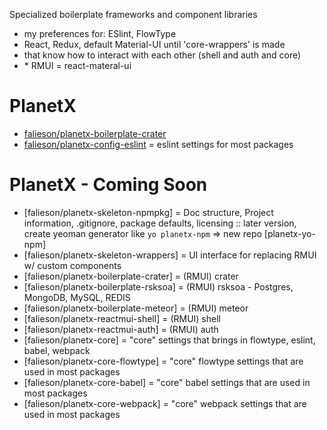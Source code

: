 Specialized boilerplate frameworks and component libraries
- my preferences for: ESlint, FlowType<br/>
- React, Redux, default Material-UI until 'core-wrappers' is made<br/>
- that know how to interact with each other (shell and auth and core)<br/>
- \* RMUI = react-materal-ui<br/>

# PlanetX
- [falieson/planetx-boilerplate-crater](https://github.com/Falieson/planetx-boilerplate-crater)<br/>
- [falieson/planetx-config-eslint](https://github.com/Falieson/planetx-config-eslint) = eslint settings for most packages<br/>

# PlanetX - Coming Soon
- [falieson/planetx-skeleton-npmpkg] = Doc structure, Project information, .gitignore, package defaults, licensing :: later version, create yeoman generator like `yo planetx-npm` => new repo [planetx-yo-npm]<br/>
- [falieson/planetx-skeleton-wrappers] = UI interface for replacing RMUI w/ custom components<br/>
- [falieson/planetx-boilerplate-crater] = (RMUI) crater<br/>
- [falieson/planetx-boilerplate-rsksoa] = (RMUI) rsksoa - Postgres, MongoDB, MySQL, REDIS<br/>
- [falieson/planetx-boilerplate-meteor] = (RMUI) meteor<br/>
- [falieson/planetx-reactmui-shell] = (RMUI) shell<br/>
- [falieson/planetx-reactmui-auth] = (RMUI) auth<br/>
- [falieson/planetx-core] = "core" settings that brings in flowtype, eslint, babel, webpack<br/>
- [falieson/planetx-core-flowtype] = "core" flowtype settings that are used in most packages<br/>
- [falieson/planetx-core-babel] = "core" babel settings that are used in most packages<br/>
- [falieson/planetx-core-webpack] = "core" webpack settings that are used in most packages<br/>
